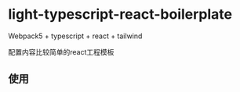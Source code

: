# light-typescript-react-boilerplate

Webpack5 + typescript + react + tailwind

配置内容比较简单的react工程模板

## 使用
